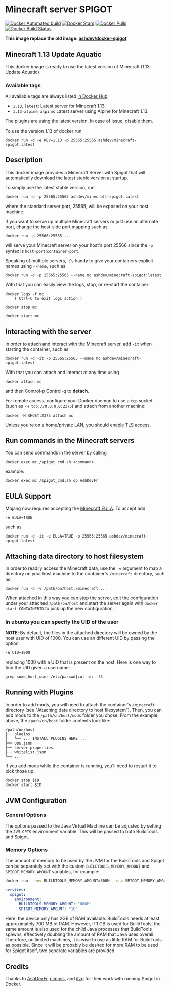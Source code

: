 # Minecraft server SPIGOT

[![Docker Automated build](https://img.shields.io/docker/automated/ashdev/minecraft-spigot.svg)](https://hub.docker.com/r/ashdev/minecraft-spigot)
[![Docker Stars](https://img.shields.io/docker/stars/ashdev/minecraft-spigot.svg)](https://hub.docker.com/r/ashdev/minecraft-spigot)
[![Docker Pulls](https://img.shields.io/docker/pulls/ashdev/minecraft-spigot.svg)](https://hub.docker.com/r/ashdev/minecraft-spigot)
[![Docker Build Status](https://img.shields.io/docker/build/ashdev/minecraft-spigot.svg)](https://hub.docker.com/r/ashdev/minecraft-spigot/builds)

**This image replace the old image: [ashdev/docker-spigot](https://hub.docker.com/r/ashdev/docker-spigot)**

## Minecraft 1.13 Update Aquatic

This docker image is ready to use the latest version of Minecraft (1.13 Update Aquatic)

### Available tags

All available tags are always listed [in Docker Hub](https://hub.docker.com/r/ashdev/minecraft-spigot/tags):

- `1.13`, `latest`: Latest server for Minecraft 1.13.
- `1.13-alpine`, `alpine`: Latest server using Alpine for Minecraft 1.13.

The plugins are using the latest version. In case of issue, disable them.

To use the version 1.13 of docker run

    docker run -d -e REV=1.13 -p 25565:25565 ashdev/minecraft-spigot:latest

## Description

This docker image provides a Minecraft Server with Spigot that will automatically download the latest stable version at startup.

To simply use the latest stable version, run

    docker run -d -p 25565:25565 ashdev/minecraft-spigot:latest

where the standard server port, 25565, will be exposed on your host machine.

If you want to serve up multiple Minecraft servers or just use an alternate port,
change the host-side port mapping such as

    docker run -p 25566:25565 ...

will serve your Minecraft server on your host's port 25566 since the `-p` syntax is
`host-port`:`container-port`.

Speaking of multiple servers, it's handy to give your containers explicit names using `--name`, such as

    docker run -d -p 25565:25565 --name mc ashdev/minecraft-spigot:latest

With that you can easily view the logs, stop, or re-start the container:

    docker logs -f mc
        ( Ctrl-C to exit logs action )

    docker stop mc

    docker start mc

## Interacting with the server

In order to attach and interact with the Minecraft server, add `-it` when starting the container, such as

    docker run -d -it -p 25565:25565 --name mc ashdev/minecraft-spigot:latest

With that you can attach and interact at any time using

    docker attach mc

and then Control-p Control-q to **detach**.

For remote access, configure your Docker daemon to use a `tcp` socket (such as `-H tcp://0.0.0.0:2375`)
and attach from another machine:

    docker -H $HOST:2375 attach mc

Unless you're on a home/private LAN, you should [enable TLS access](https://docs.docker.com/articles/https/).

## Run commands in the Minecraft servers

You can send commands in the server by calling

    docker exec mc /spigot_cmd.sh <command>

example:

    docker exec mc /spigot_cmd.sh op AshDevFr

## EULA Support

Mojang now requires accepting the [Minecraft EULA](https://account.mojang.com/documents/minecraft_eula). To accept add

    -e EULA=TRUE

such as

    docker run -d -it -e EULA=TRUE -p 25565:25565 ashdev/minecraft-spigot:latest

## Attaching data directory to host filesystem

In order to readily access the Minecraft data, use the `-v` argument
to map a directory on your host machine to the container's `/minecraft` directory, such as:

    docker run -d -v /path/on/host:/minecraft ...

When attached in this way you can stop the server, edit the configuration under your attached `/path/on/host`
and start the server again with `docker start CONTAINERID` to pick up the new configuration.

### In ubuntu you can specify the UID of the user

**NOTE**: By default, the files in the attached directory will be owned by the host user with UID of 1000.
You can use an different UID by passing the option:

    -e UID=1000

replacing 1000 with a UID that is present on the host.
Here is one way to find the UID given a username:

    grep some_host_user /etc/passwd|cut -d: -f3

## Running with Plugins

In order to add mods, you will need to attach the container's `/minecraft` directory
(see "Attaching data directory to host filesystem”).
Then, you can add mods to the `/path/on/host/mods` folder you chose. From the example above,
the `/path/on/host` folder contents look like:

```
/path/on/host
├── plugins
│   └── ... INSTALL PLUGINS HERE ...
├── ops.json
├── server.properties
├── whitelist.json
└── ...
```

If you add mods while the container is running, you'll need to restart it to pick those
up:

    docker stop $ID
    docker start $ID

## JVM Configuration

### General Options
The options passed to the Java Virtual Machine can be adjusted by setting the `JVM_OPTS` environment variable. This will be passed to both BuildTools and Spigot.

### Memory Options
The amount of memory to be used by the JVM for the BuildTools and Spigot can be separately set with the custom `BUILDTOOLS_MEMORY_AMOUNT` and `SPIGOT_MEMORY_AMOUNT` variables, for example:
```sh
docker run --env BUILDTOOLS_MEMORY_AMOUNT=800M --env SPIGOT_MEMORY_AMOUNT=1G
```
```yml
services:
  spigot:
    environment:
      BUILDTOOLS_MEMORY_AMOUNT: "800M"
      SPIGOT_MEMORY_AMOUNT: "1G"
```
Here, the device only has 2GB of RAM available. BuildTools needs at least approximately 700 MB of RAM. However, if 1 GB is used for BuildTools, the same amount is also used for the child Java processes that BuildTools spawns, effectively doubling the amount of RAM that Java uses overall. Therefore, on limited machines, it is wise to use as little RAM for BuildTools as possible. Since it will be probably be desired for more RAM to be used for Spigot itself, two separate variables are provided.

## Credits
Thanks to [AshDevFr](https://github.com/AshDevFr/docker-spigot/), [nimmis](https://github.com/nimmis/docker-spigot), and [itzg](https://github.com/itzg/dockerfiles/tree/master/minecraft-server) for their work with running Spigot in Docker.